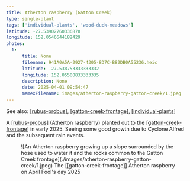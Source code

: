 ```yaml
---
title: Atherton raspberry (Gatton Creek)
type: single-plant
tags: ['individual-plants', 'wood-duck-meadows']
latitude: -27.53902760336878
longitude: 152.0546644182429
photos:
  1:
      title: None
      filename: 941A0A5A-2927-4305-8D7C-B82DB0A55236.heic
      latitude: -27.538753333333332
      longitude: 152.05500833333335
      description: None
      date: 2025-04-01 09:54:47
      memexFilename: images/atherton-raspberry-gatton-creek/1.jpeg
---
```


See also: [[rubus-probus]], [[gatton-creek-frontage]], [[individual-plants]]

A [[rubus-probus]] (Atherton raspberry) planted out to the [[gatton-creek-frontage]] in early 2025. Seeing some good growth due to Cyclone Alfred and the subsequent rain events.

<figure markdown>
![An Atherton raspberry growing up a slope surrounded by the hose used to water it and the rocks common to the Gatton Creek frontage](./images/atherton-raspberry-gatton-creek/1.jpeg)
<caption>The [[gatton-creek-frontage]] Atherton raspberry on April Fool's day 2025</caption>
</figure>

[//begin]: # "Autogenerated link references for markdown compatibility"
[rubus-probus]: ../plants/rubus-probus "Rubus probus (Atherton raspberry)"
[gatton-creek-frontage]: ../gatton-creek-frontage "Gatton creek frontage"
[individual-plants]: individual-plants "Individual plants"
[//end]: # "Autogenerated link references"